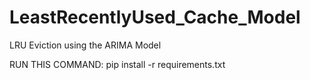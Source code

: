 # LeastRecentlyUsed_Cache_Model
LRU Eviction using the ARIMA Model


RUN THIS COMMAND:
pip install -r requirements.txt
